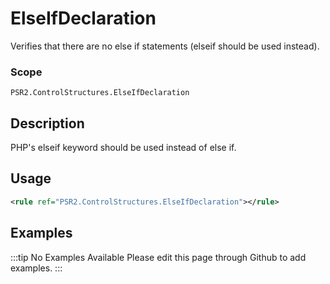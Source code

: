 # ElseIfDeclaration

Verifies that there are no else if statements (elseif should be used instead).

### Scope

`PSR2.ControlStructures.ElseIfDeclaration`

## Description

PHP's elseif keyword should be used instead of else if.

## Usage

```xml
<rule ref="PSR2.ControlStructures.ElseIfDeclaration"></rule>
```

## Examples

:::tip No Examples Available
Please edit this page through Github to add examples.
:::